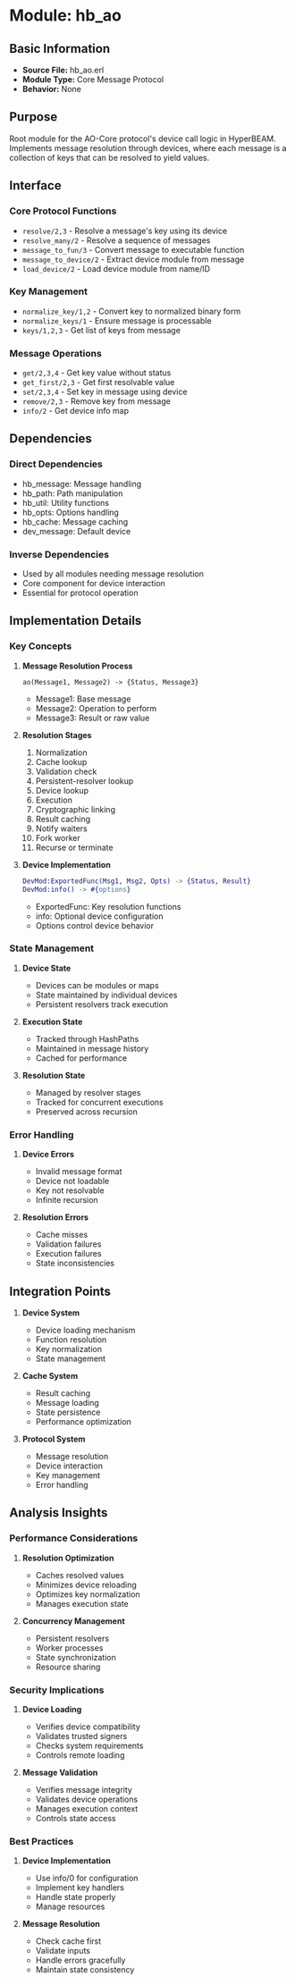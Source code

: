 # Module: hb_ao

## Basic Information
- **Source File:** hb_ao.erl
- **Module Type:** Core Message Protocol
- **Behavior:** None

## Purpose
Root module for the AO-Core protocol's device call logic in HyperBEAM. Implements message resolution through devices, where each message is a collection of keys that can be resolved to yield values.

## Interface

### Core Protocol Functions
- `resolve/2,3` - Resolve a message's key using its device
- `resolve_many/2` - Resolve a sequence of messages
- `message_to_fun/3` - Convert message to executable function
- `message_to_device/2` - Extract device module from message
- `load_device/2` - Load device module from name/ID

### Key Management
- `normalize_key/1,2` - Convert key to normalized binary form
- `normalize_keys/1` - Ensure message is processable
- `keys/1,2,3` - Get list of keys from message

### Message Operations
- `get/2,3,4` - Get key value without status
- `get_first/2,3` - Get first resolvable value
- `set/2,3,4` - Set key in message using device
- `remove/2,3` - Remove key from message
- `info/2` - Get device info map

## Dependencies

### Direct Dependencies
- hb_message: Message handling
- hb_path: Path manipulation
- hb_util: Utility functions
- hb_opts: Options handling
- hb_cache: Message caching
- dev_message: Default device

### Inverse Dependencies
- Used by all modules needing message resolution
- Core component for device interaction
- Essential for protocol operation

## Implementation Details

### Key Concepts

1. **Message Resolution Process**
   ```
   ao(Message1, Message2) -> {Status, Message3}
   ```
   - Message1: Base message
   - Message2: Operation to perform
   - Message3: Result or raw value

2. **Resolution Stages**
   1. Normalization
   2. Cache lookup
   3. Validation check
   4. Persistent-resolver lookup
   5. Device lookup
   6. Execution
   7. Cryptographic linking
   8. Result caching
   9. Notify waiters
   10. Fork worker
   11. Recurse or terminate

3. **Device Implementation**
   ```erlang
   DevMod:ExportedFunc(Msg1, Msg2, Opts) -> {Status, Result}
   DevMod:info() -> #{options}
   ```
   - ExportedFunc: Key resolution functions
   - info: Optional device configuration
   - Options control device behavior

### State Management

1. **Device State**
   - Devices can be modules or maps
   - State maintained by individual devices
   - Persistent resolvers track execution

2. **Execution State**
   - Tracked through HashPaths
   - Maintained in message history
   - Cached for performance

3. **Resolution State**
   - Managed by resolver stages
   - Tracked for concurrent executions
   - Preserved across recursion

### Error Handling

1. **Device Errors**
   - Invalid message format
   - Device not loadable
   - Key not resolvable
   - Infinite recursion

2. **Resolution Errors**
   - Cache misses
   - Validation failures
   - Execution failures
   - State inconsistencies

## Integration Points

1. **Device System**
   - Device loading mechanism
   - Function resolution
   - Key normalization
   - State management

2. **Cache System**
   - Result caching
   - Message loading
   - State persistence
   - Performance optimization

3. **Protocol System**
   - Message resolution
   - Device interaction
   - Key management
   - Error handling

## Analysis Insights

### Performance Considerations

1. **Resolution Optimization**
   - Caches resolved values
   - Minimizes device reloading
   - Optimizes key normalization
   - Manages execution state

2. **Concurrency Management**
   - Persistent resolvers
   - Worker processes
   - State synchronization
   - Resource sharing

### Security Implications

1. **Device Loading**
   - Verifies device compatibility
   - Validates trusted signers
   - Checks system requirements
   - Controls remote loading

2. **Message Validation**
   - Verifies message integrity
   - Validates device operations
   - Manages execution context
   - Controls state access

### Best Practices

1. **Device Implementation**
   - Use info/0 for configuration
   - Implement key handlers
   - Handle state properly
   - Manage resources

2. **Message Resolution**
   - Check cache first
   - Validate inputs
   - Handle errors gracefully
   - Maintain state consistency
